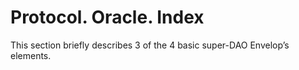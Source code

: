 # Protocol. Oracle. Index

This section briefly describes 3 of the 4 basic super-DAO Envelop’s elements.

